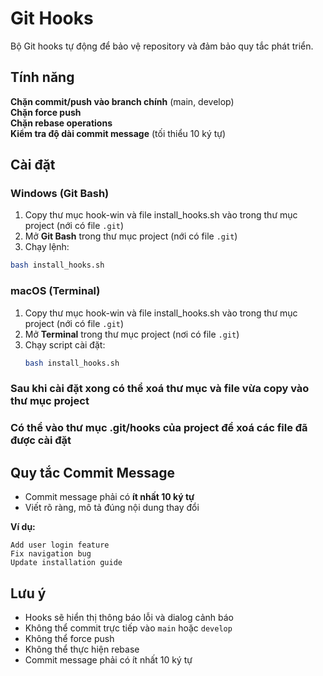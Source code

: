 # Git Hooks

Bộ Git hooks tự động để bảo vệ repository và đảm bảo quy tắc phát triển.

## Tính năng

**Chặn commit/push vào branch chính** (main, develop)  
**Chặn force push**  
**Chặn rebase operations**  
**Kiểm tra độ dài commit message** (tối thiểu 10 ký tự)  

## Cài đặt

### Windows (Git Bash)

1. Copy thư mục hook-win và file install_hooks.sh vào trong thư mục project (nới có file `.git`)
2. Mở **Git Bash** trong thư mục project (nới có file `.git`)
3. Chạy lệnh:
```bash
bash install_hooks.sh
```

### macOS (Terminal)

1. Copy thư mục hook-win và file install_hooks.sh vào trong thư mục project (nới có file `.git`)
2. Mở **Terminal** trong thư mục project (nơi có file `.git`)
3. Chạy script cài đặt:
   ```bash
   bash install_hooks.sh
   ```

### Sau khi cài đặt xong có thể xoá thư mục và file vừa copy vào thư mục project

### Có thể vào thư mục .git/hooks của project để xoá các file đã được cài đặt


## Quy tắc Commit Message

- Commit message phải có **ít nhất 10 ký tự**
- Viết rõ ràng, mô tả đúng nội dung thay đổi

**Ví dụ:**
```
Add user login feature
Fix navigation bug  
Update installation guide
```

## Lưu ý

- Hooks sẽ hiển thị thông báo lỗi và dialog cảnh báo
- Không thể commit trực tiếp vào `main` hoặc `develop`  
- Không thể force push
- Không thể thực hiện rebase
- Commit message phải có ít nhất 10 ký tự
